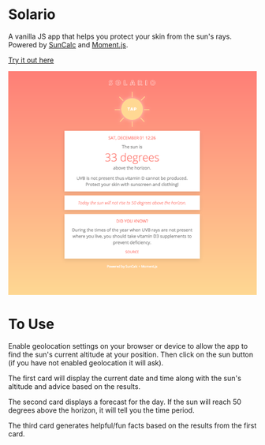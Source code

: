 # Solario
A vanilla JS app that helps you protect your skin from the sun's rays. Powered by [SunCalc](https://github.com/mourner/suncalc) and [Moment.js](https://momentjs.com/).

[Try it out here](https://luccipaula.github.io/solario/)

![Solario Web](https://github.com/luccipaula/solario/blob/master/src/img/solario-tn.png)

# To Use
Enable geolocation settings on your browser or device to allow the app to find the sun's current altitude at your position. Then click on the sun button (if you have not enabled geolocation it will ask).

The first card will display the current date and time along with the sun's altitude and advice based on the results.

The second card displays a forecast for the day. If the sun will reach 50 degrees above the horizon, it will tell you the time period.

The third card generates helpful/fun facts based on the results from the first card.
